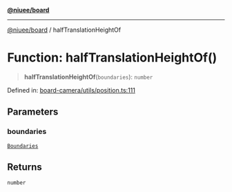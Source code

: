 [**@niuee/board**](../README.md)

***

[@niuee/board](../globals.md) / halfTranslationHeightOf

# Function: halfTranslationHeightOf()

> **halfTranslationHeightOf**(`boundaries`): `number`

Defined in: [board-camera/utils/position.ts:111](https://github.com/niuee/board/blob/e6c1edcccf6525a0cc9088782c7c4653e837f533/src/board-camera/utils/position.ts#L111)

## Parameters

### boundaries

[`Boundaries`](../type-aliases/Boundaries.md)

## Returns

`number`
